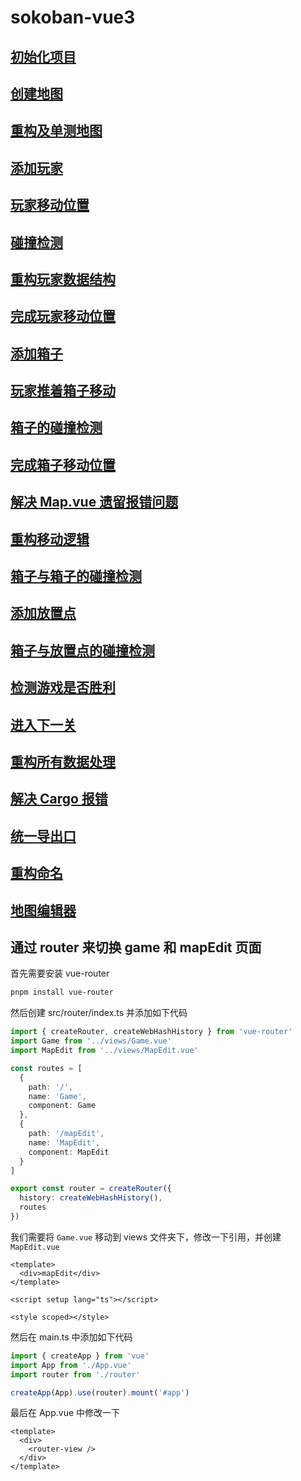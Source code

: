 # sokoban-vue3

## [初始化项目](https://github.com/HenryTSZ/sokoban-vue3/tree/68b262e0a4772b868b4f4352bf41939f96a6b7ad)

## [创建地图](https://github.com/HenryTSZ/sokoban-vue3/tree/34ea99dbe041f1789aacd3aac3c7ad1f0b987fbd)

## [重构及单测地图](https://github.com/HenryTSZ/sokoban-vue3/tree/14888773c1b9d4c2c9a1f890cf836229dc0a66f7)

## [添加玩家](https://github.com/HenryTSZ/sokoban-vue3/tree/8b487da65560ececa311a5b7be7c3400e99608cf)

## [玩家移动位置](https://github.com/HenryTSZ/sokoban-vue3/tree/9acd676ee8399f2f41e666363a4ddf273c1930c4)

## [碰撞检测](https://github.com/HenryTSZ/sokoban-vue3/tree/76f2289456bfde01ede6f4b0948f8a3a5f78b5a6)

## [重构玩家数据结构](https://github.com/HenryTSZ/sokoban-vue3/tree/63fb1f9bd9915a4450b0b6c89deee6e11be7dd06)

## [完成玩家移动位置](https://github.com/HenryTSZ/sokoban-vue3/tree/3510c6b4f6509e21b5a36742b1527f74f1be9be9)

## [添加箱子](https://github.com/HenryTSZ/sokoban-vue3/tree/5275e5a04d37221b8e324e74aed5f539735c0f4b)

## [玩家推着箱子移动](https://github.com/HenryTSZ/sokoban-vue3/tree/0d342cc8055e080d1380ca282a8974c3b8157b2a)

## [箱子的碰撞检测](https://github.com/HenryTSZ/sokoban-vue3/tree/647a0520c5c760d5ae97a63292927d7fac684306)

## [完成箱子移动位置](https://github.com/HenryTSZ/sokoban-vue3/tree/d4357f05de68758614ea555ad7a6a496b37c2abd)

## [解决 Map.vue 遗留报错问题](https://github.com/HenryTSZ/sokoban-vue3/tree/4ac226cc42426d69b8b5ded3e3bb38ce9ad9f0aa)

## [重构移动逻辑](https://github.com/HenryTSZ/sokoban-vue3/tree/99b7c77ab47744ee8d1a4d6d5cbc230205fa0804)

## [箱子与箱子的碰撞检测](https://github.com/HenryTSZ/sokoban-vue3/tree/7531444c086a345cce0855ef7956598b19fd8ef7)

## [添加放置点](https://github.com/HenryTSZ/sokoban-vue3/tree/252048acc321dd3c0fadf645ca558d0f612f26d7)

## [箱子与放置点的碰撞检测](https://github.com/HenryTSZ/sokoban-vue3/tree/70da190fc5ef796eab8ed2b2f9c103f1c7e321f5)

## [检测游戏是否胜利](https://github.com/HenryTSZ/sokoban-vue3/tree/c99ae23cefbc9ebf360e413b09fb4741f368e2cf)

## [进入下一关](https://github.com/HenryTSZ/sokoban-vue3/tree/07c7d67d567e639c7ce7471e20274de27e894482)

## [重构所有数据处理](https://github.com/HenryTSZ/sokoban-vue3/tree/eb75dd380425938a859f182a79145e979e958412)

## [解决 Cargo 报错](https://github.com/HenryTSZ/sokoban-vue3/tree/f811eb965bc6fe8852eebaf3d96440362f9e914f)

## [统一导出口](https://github.com/HenryTSZ/sokoban-vue3/tree/ee72436e762bf2c41f1f5a36d54561d2d5fdc453)

## [重构命名](https://github.com/HenryTSZ/sokoban-vue3/tree/b8af3b48618eb628e27f3ed4bcc534217920af83)

## [地图编辑器](https://github.com/HenryTSZ/sokoban-vue3/tree/a88260e0b7d60759a4e9147f3fd68d267dbfc3f5)

## 通过 router 来切换 game 和 mapEdit 页面

首先需要安装 vue-router

```bash
pnpm install vue-router
```

然后创建 src/router/index.ts 并添加如下代码

```ts
import { createRouter, createWebHashHistory } from 'vue-router'
import Game from '../views/Game.vue'
import MapEdit from '../views/MapEdit.vue'

const routes = [
  {
    path: '/',
    name: 'Game',
    component: Game
  },
  {
    path: '/mapEdit',
    name: 'MapEdit',
    component: MapEdit
  }
]

export const router = createRouter({
  history: createWebHashHistory(),
  routes
})
```

我们需要将 `Game.vue` 移动到 views 文件夹下，修改一下引用，并创建 `MapEdit.vue`

```vue
<template>
  <div>mapEdit</div>
</template>

<script setup lang="ts"></script>

<style scoped></style>
```

然后在 main.ts 中添加如下代码

```ts
import { createApp } from 'vue'
import App from './App.vue'
import router from './router'

createApp(App).use(router).mount('#app')
```

最后在 App.vue 中修改一下

```vue
<template>
  <div>
    <router-view />
  </div>
</template>
```
